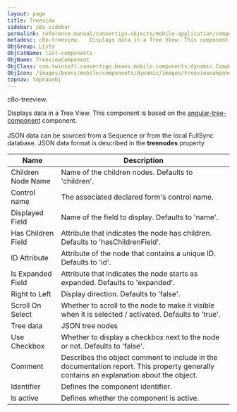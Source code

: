 ```yaml
---
layout: page
title: Treeview
sidebar: c8o_sidebar
permalink: reference-manual/convertigo-objects/mobile-application/components/list-components/treeview/
metadesc: c8o-treeview.   Displays data in a Tree View. This component is based on the <a href='https //www.npmjs.com/package/angular-tree-component' target='_b
ObjGroup: Lists
ObjCatName: list-components
ObjName: TreeviewComponent
ObjClass: com.twinsoft.convertigo.beans.mobile.components.dynamic.ComponentManager$1
ObjIcon: /images/beans/mobile/components/dynamic/images/treeviewcomponent_color_32x32.png
topnav: topnavobj
---
```

c8o-treeview. <br/>

 Displays data in a Tree View. This component is based on the <a href='https://www.npmjs.com/package/angular-tree-component' target='_blank' >angular-tree-component</a> component. <br /><br />JSON data can be sourced from a Sequence or from the local FullSync database. JSON data format is described in the <b>treenodes</b> property

Name | Description 
--- | ---
Children Node Name | Name of the children nodes. Defaults to 'children'.
Control name | The associated declared form's control name.
Displayed Field | Name of the field to display. Defaults to 'name'.
Has Children Field | Attribute that indicates the node has children. Defaults to 'hasChildrenField'.
ID Attribute | Attribute of the node that contains a unique ID. Defaults to 'id'.
Is Expanded Field | Attribute that indicates the node starts as expanded. Defaults to 'expanded'.
Right to Left | Display direction. Defaults to 'false'.
Scroll On Select | Whether to scroll to the node to make it visible when it is selected / activated. Defaults to 'true'.
Tree data | JSON tree nodes
Use Checkbox | Whether to display a checkbox next to the node or not. Defaults to 'false'.
Comment | Describes the object comment to include in the documentation report.  This property generally contains an explanation about the object. 
Identifier | Defines the component identifier.  
Is active | Defines whether the component is active. 

